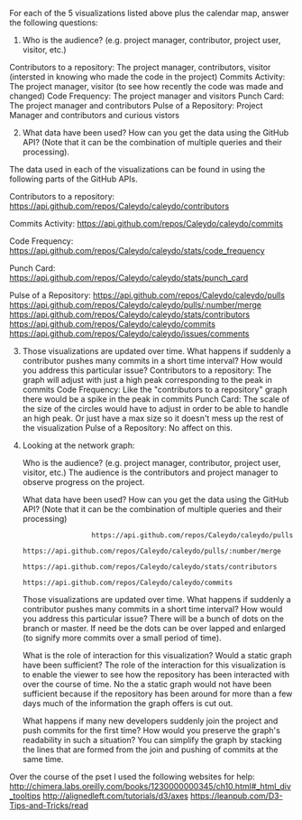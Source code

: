 For each of the 5 visualizations listed above plus the calendar map, answer the following questions:

1. Who is the audience? (e.g. project manager, contributor, project user, visitor, etc.)

Contributors to a repository: The project manager, contributors, visitor (intersted in knowing who made the code in the project)
Commits Activity: The project manager, visitor (to see how recently the code was made and changed)
Code Frequency: The project manager and visitors 
Punch Card: The project manager and contributors
Pulse of a Repository: Project Manager and contributors and curious vistors



2. What data have been used? How can you get the data using the GitHub API? (Note that it can be the combination of multiple queries and their processing).

The data used in each of the visualizations can be found in using the following parts of the GitHub APIs.

Contributors to a repository: https://api.github.com/repos/Caleydo/caleydo/contributors

Commits Activity: https://api.github.com/repos/Caleydo/caleydo/commits

Code Frequency: https://api.github.com/repos/Caleydo/caleydo/stats/code_frequency

Punch Card: https://api.github.com/repos/Caleydo/caleydo/stats/punch_card

Pulse of a Repository:  https://api.github.com/repos/Caleydo/caleydo/pulls
						https://api.github.com/repos/Caleydo/caleydo/pulls/:number/merge
						https://api.github.com/repos/Caleydo/caleydo/stats/contributors
						https://api.github.com/repos/Caleydo/caleydo/commits
						https://api.github.com/repos/Caleydo/caleydo/issues/comments

						

3. Those visualizations are updated over time. What happens if suddenly a contributor pushes many commits in a short time interval? How would you address this particular issue?
Contributors to a repository: The graph will adjust with just a high peak corresponding to the peak in commits 
Code Frequency: Like the "contributors to a repository" graph there would be a spike in the peak in commits
Punch Card: The scale of the size of the circles would have to adjust in order to be able to handle an high peak. Or just have a max size so it doesn't mess up the rest of the visualization
Pulse of a Repository: No affect on this.


4. Looking at the network graph:


	Who is the audience? (e.g. project manager, contributor, project user, visitor, etc.)
		The audience is the contributors and project manager to observe progress on the project. 

	What data have been used? How can you get the data using the GitHub API? (Note that it can be the combination of multiple queries and their processing)
						
						https://api.github.com/repos/Caleydo/caleydo/pulls
						https://api.github.com/repos/Caleydo/caleydo/pulls/:number/merge
						https://api.github.com/repos/Caleydo/caleydo/stats/contributors
						https://api.github.com/repos/Caleydo/caleydo/commits

	Those visualizations are updated over time. What happens if suddenly a contributor pushes many commits in a short time interval? How would you address this particular issue?
		There will be a bunch of dots on the branch or master. If need be the dots can be over lapped and enlarged (to signify more commits over a small period of time). 

	What is the role of interaction for this visualization? Would a static graph have been sufficient?
		The role of the interaction for this visualization is to enable the viewer to see how the repository has been interacted with over the course of time. No the a static graph would not have been sufficient because if the repository has been around for more than a few days much of the information the graph offers is cut out.

	What happens if many new developers suddenly join the project and push commits for the first time? How would you preserve the graph's readability in such a situation?
		You can simplify the graph by stacking the lines that are formed from the join and pushing of commits at the same time. 


Over the course of the pset I used the following websites for help:
http://chimera.labs.oreilly.com/books/1230000000345/ch10.html#_html_div_tooltips
http://alignedleft.com/tutorials/d3/axes
https://leanpub.com/D3-Tips-and-Tricks/read

















